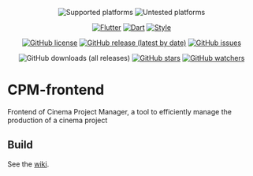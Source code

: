 <div align="center">

![Supported platforms](https://img.shields.io/badge/Supported%20platforms-Android%20%7C%20Windows%20%7C%20Web-green)
![Untested platforms](https://img.shields.io/badge/Untested%20platforms-Linux%20%7C%20iOS%20%7C%20macOS-orange)

[![Flutter](https://img.shields.io/badge/Flutter-3.10.0-blue)](https://flutter.dev/)
[![Dart](https://img.shields.io/badge/Dart-%3E%3D3.0.0%20%3C4.0.0-blue)](https://dart.dev/)
[![Style](https://img.shields.io/badge/Style-Dart%20Code%20Metrics-blue)](https://dartcodemetrics.dev/)

[![GitHub license](https://img.shields.io/github/license/StudioRvAndCo/CPM-frontend)](https://github.com/StudioRvAndCo/CPM-frontend/blob/main/LICENSE)
[![GitHub release (latest by date)](https://img.shields.io/github/v/release/StudioRvAndCo/CPM-frontend)](https://github.com/StudioRvAndCo/CPM-frontend/releases)
[![GitHub issues](https://img.shields.io/github/issues/StudioRvAndCo/CPM-frontend)](https://github.com/StudioRvAndCo/CPM-frontend/issues)

![GitHub downloads (all releases)](https://img.shields.io/github/downloads/StudioRvAndCo/CPM-frontend/total?style=social)
[![GitHub stars](https://img.shields.io/github/stars/StudioRvAndCo/CPM-frontend?style=social)](https://github.com/StudioRvAndCo/CPM-frontend/stargazers)
[![GitHub watchers](https://img.shields.io/github/watchers/StudioRvAndCo/CPM-frontend?style=social)](https://github.com/StudioRvAndCo/CPM-frontend/watchers)

</div>

# CPM-frontend

Frontend of Cinema Project Manager, a tool to efficiently manage the production of a cinema project

## Build

See the [wiki](https://github.com/StudioRvAndCo/CPM-frontend/wiki/Build).

